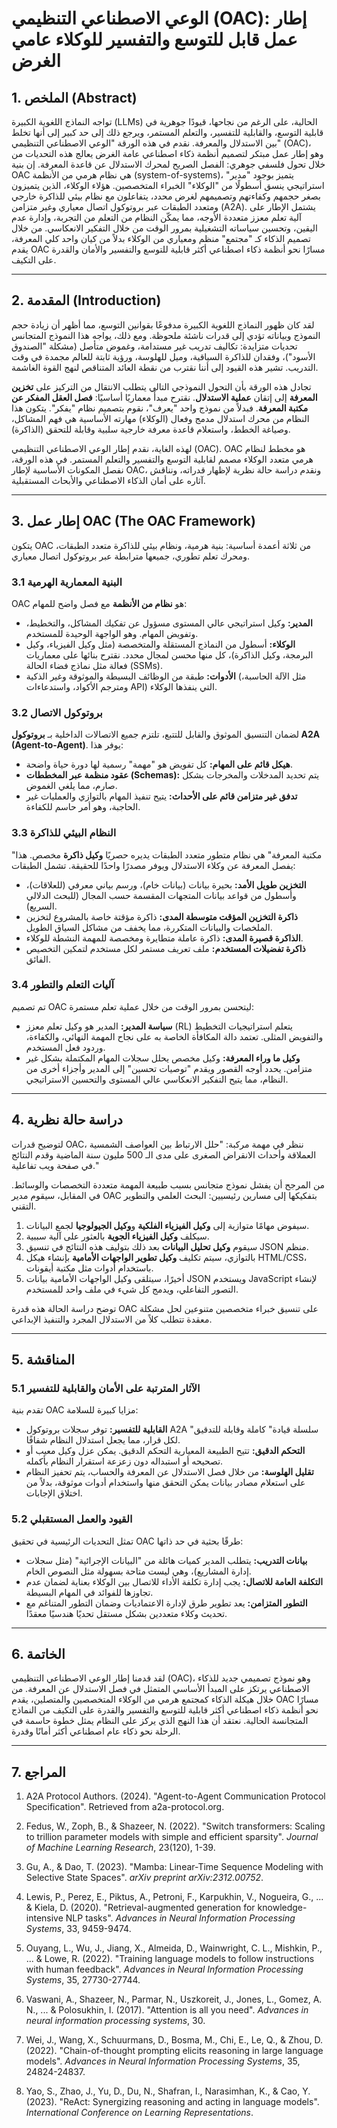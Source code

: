 # الوعي الاصطناعي التنظيمي (OAC): إطار عمل قابل للتوسع والتفسير للوكلاء عامي الغرض

## 1. الملخص (Abstract)

تواجه النماذج اللغوية الكبيرة (LLMs) الحالية، على الرغم من نجاحها، قيودًا جوهرية في قابلية التوسع، والقابلية للتفسير، والتعلم المستمر، ويرجع ذلك إلى حد كبير إلى أنها تخلط بين الاستدلال والمعرفة. نقدم في هذه الورقة "الوعي الاصطناعي التنظيمي" (OAC)، وهو إطار عمل مبتكر لتصميم أنظمة ذكاء اصطناعي عامة الغرض يعالج هذه التحديات من خلال تحول فلسفي جوهري: الفصل الصريح لمحرك الاستدلال عن قاعدة المعرفة. إن بنية OAC هي نظام هرمي من الأنظمة (system-of-systems)، يتميز بوجود "مدير" استراتيجي ينسق أسطولًا من "الوكلاء" الخبراء المتخصصين. هؤلاء الوكلاء، الذين يتميزون بصغر حجمهم وكفاءتهم وتصميمهم لغرض محدد، يتفاعلون مع نظام بيئي للذاكرة خارجي ومتعدد الطبقات عبر بروتوكول اتصال معياري وغير متزامن (A2A). يشتمل الإطار على آلية تعلم معزز متعددة الأوجه، مما يمكّن النظام من التعلم من التجربة، وإدارة عدم اليقين، وتحسين سياساته التشغيلية بمرور الوقت من خلال التفكير الانعكاسي. من خلال تصميم الذكاء كـ "مجتمع" منظم ومعياري من الوكلاء بدلاً من كيان واحد كلي المعرفة، يقدم OAC مسارًا نحو أنظمة ذكاء اصطناعي أكثر قابلية للتوسع والتفسير والأمان والقدرة على التكيف.

---

## 2. المقدمة (Introduction)

لقد كان ظهور النماذج اللغوية الكبيرة مدفوعًا بقوانين التوسع، مما أظهر أن زيادة حجم النموذج وبياناته تؤدي إلى قدرات ناشئة ملحوظة. ومع ذلك، يواجه هذا النموذج المتجانس تحديات متزايدة: تكاليف تدريب غير مستدامة، وغموض متأصل (مشكلة "الصندوق الأسود")، وفقدان للذاكرة السياقية، وميل للهلوسة، ورؤية ثابتة للعالم مجمدة في وقت التدريب. تشير هذه القيود إلى أننا نقترب من نقطة العائد المتناقص لنهج القوة الغاشمة.

تجادل هذه الورقة بأن التحول النموذجي التالي يتطلب الانتقال من التركيز على **تخزين المعرفة** إلى إتقان **عملية الاستدلال**. نقترح مبدأً معماريًا أساسيًا: **فصل العقل المفكر عن مكتبة المعرفة**. فبدلاً من نموذج واحد "يعرف"، نقوم بتصميم نظام "يفكر". يتكون هذا النظام من محرك استدلال مدمج وفعال (الوكلاء) مهارته الأساسية هي فهم المشاكل، وصياغة الخطط، واستعلام قاعدة معرفة خارجية سلبية وقابلة للتحقق (الذاكرة).

لهذه الغاية، نقدم إطار الوعي الاصطناعي التنظيمي (OAC). OAC هو مخطط لنظام هرمي متعدد الوكلاء مصمم لقابلية التوسع والتفسير والتعلم المستمر. في هذه الورقة، نفصل المكونات الأساسية لإطار OAC، ونقدم دراسة حالة نظرية لإظهار قدراته، ونناقش آثاره على أمان الذكاء الاصطناعي والأبحاث المستقبلية.

---

## 3. إطار عمل OAC (The OAC Framework)

يتكون OAC من ثلاثة أعمدة أساسية: بنية هرمية، ونظام بيئي للذاكرة متعدد الطبقات، ومحرك تعلم تطوري، جميعها مترابطة عبر بروتوكول اتصال معياري.

### 3.1 البنية المعمارية الهرمية
OAC هو **نظام من الأنظمة** مع فصل واضح للمهام:
*   **المدير:** وكيل استراتيجي عالي المستوى مسؤول عن تفكيك المشاكل، والتخطيط، وتفويض المهام. وهو الواجهة الوحيدة للمستخدم.
*   **الوكلاء:** أسطول من النماذج المستقلة والمتخصصة (مثل وكيل الفيزياء، وكيل البرمجة، وكيل الذاكرة)، كل منها محسن لمجال محدد. نقترح بنائها على معماريات فعالة مثل نماذج فضاء الحالة (SSMs).
*   **الأدوات:** طبقة من الوظائف البسيطة والموثوقة وغير الذكية (مثل الآلة الحاسبة، ومترجم الأكواد، واستدعاءات API) التي ينفذها الوكلاء.

### 3.2 بروتوكول الاتصال
لضمان التنسيق الموثوق والقابل للتتبع، تلتزم جميع الاتصالات الداخلية بـ **بروتوكول A2A (Agent-to-Agent)**. يوفر هذا:
*   **هيكل قائم على المهام:** كل تفويض هو "مهمة" رسمية لها دورة حياة واضحة.
*   **عقود منظمة عبر المخططات (Schemas):** يتم تحديد المدخلات والمخرجات بشكل صارم، مما يلغي الغموض.
*   **تدفق غير متزامن قائم على الأحداث:** يتيح تنفيذ المهام بالتوازي والعمليات غير الحاجبة، وهو أمر حاسم للكفاءة.

### 3.3 النظام البيئي للذاكرة
"مكتبة المعرفة" هي نظام متطور متعدد الطبقات يديره حصريًا **وكيل ذاكرة** مخصص. هذا يفصل المعرفة عن وكلاء الاستدلال ويوفر مصدرًا واحدًا للحقيقة. تشمل الطبقات:
*   **التخزين طويل الأمد:** بحيرة بيانات (بيانات خام)، ورسم بياني معرفي (للعلاقات)، وأسطول من قواعد بيانات المتجهات المقسمة حسب المجال (للبحث الدلالي السريع).
*   **ذاكرة التخزين المؤقت متوسطة المدى:** ذاكرة مؤقتة خاصة بالمشروع لتخزين الملخصات والبيانات المتكررة، مما يخفف من مشاكل السياق الطويل.
*   **الذاكرة قصيرة المدى:** ذاكرة عاملة متطايرة ومخصصة للمهمة النشطة للوكلاء.
*   **ذاكرة تفضيلات المستخدم:** ملف تعريف مستمر لكل مستخدم لتمكين التخصيص الفائق.

### 3.4 آليات التعلم والتطور
تم تصميم OAC ليتحسن بمرور الوقت من خلال عملية تعلم مستمرة:
*   **سياسة المدير:** المدير هو وكيل تعلم معزز (RL) يتعلم استراتيجيات التخطيط والتفويض المثلى. تعتمد دالة المكافأة الخاصة به على نجاح المهمة النهائي، والكفاءة، وردود فعل المستخدم.
*   **وكيل ما وراء المعرفة:** وكيل مخصص يحلل سجلات المهام المكتملة بشكل غير متزامن. يحدد أوجه القصور ويقدم "توصيات تحسين" إلى المدير وأجزاء أخرى من النظام، مما يتيح التفكير الانعكاسي عالي المستوى والتحسين الاستراتيجي.

---

## 4. دراسة حالة نظرية
لتوضيح قدرات OAC، ننظر في مهمة مركبة: "حلل الارتباط بين العواصف الشمسية العملاقة وأحداث الانقراض الصغرى على مدى الـ 500 مليون سنة الماضية وقدم النتائج في صفحة ويب تفاعلية."

من المرجح أن يفشل نموذج متجانس بسبب طبيعة المهمة متعددة التخصصات والوسائط. في المقابل، سيقوم مدير OAC بتفكيكها إلى مسارين رئيسيين: البحث العلمي والتطوير التقني.
1.  سيفوض مهامًا متوازية إلى **وكيل الفيزياء الفلكية** و**وكيل الجيولوجيا** لجمع البيانات.
2.  سيكلف **وكيل الفيزياء الجوية** بالعثور على آلية سببية.
3.  سيقوم **وكيل تحليل البيانات** بعد ذلك بتوليف هذه النتائج في تنسيق JSON منظم.
4.  بالتوازي، سيتم تكليف **وكيل تطوير الواجهات الأمامية** بإنشاء هيكل HTML/CSS، باستخدام أدوات مثل مكتبة أيقونات.
5.  أخيرًا، سيتلقى وكيل الواجهات الأمامية بيانات JSON ويستخدم JavaScript لإنشاء التصور التفاعلي، ويدمج كل شيء في ملف واحد للمستخدم.

توضح دراسة الحالة هذه قدرة OAC على تنسيق خبراء متخصصين متنوعين لحل مشكلة معقدة تتطلب كلاً من الاستدلال المجرد والتنفيذ الإبداعي.

---

## 5. المناقشة

### 5.1 الآثار المترتبة على الأمان والقابلية للتفسير
تقدم بنية OAC مزايا كبيرة للسلامة:
*   **القابلية للتفسير:** توفر سجلات بروتوكول A2A "سلسلة قيادة" كاملة وقابلة للتدقيق لكل قرار، مما يجعل استدلال النظام شفافًا.
*   **التحكم الدقيق:** تتيح الطبيعة المعيارية التحكم الدقيق. يمكن عزل وكيل معيب أو تصحيحه أو استبداله دون زعزعة استقرار النظام بأكمله.
*   **تقليل الهلوسة:** من خلال فصل الاستدلال عن المعرفة والحساب، يتم تحفيز النظام على استعلام مصادر بيانات يمكن التحقق منها واستخدام أدوات موثوقة، بدلاً من اختلاق الإجابات.

### 5.2 القيود والعمل المستقبلي
تمثل التحديات الرئيسية في تحقيق OAC طرقًا بحثية في حد ذاتها:
*   **بيانات التدريب:** يتطلب المدير كميات هائلة من "البيانات الإجرائية" (مثل سجلات إدارة المشاريع)، وهي ليست متاحة بسهولة مثل النصوص الخام.
*   **التكلفة العامة للاتصال:** يجب إدارة تكلفة الأداء للاتصال بين الوكلاء بعناية لضمان عدم تجاوزها للفوائد في المهام البسيطة.
*   **التطور المتزامن:** يعد تطوير طرق لإدارة الاعتماديات وضمان التطور المتناغم مع تحديث وكلاء متعددين بشكل مستقل تحديًا هندسيًا معقدًا.

---

## 6. الخاتمة
لقد قدمنا إطار الوعي الاصطناعي التنظيمي (OAC)، وهو نموذج تصميمي جديد للذكاء الاصطناعي يرتكز على المبدأ الأساسي المتمثل في فصل الاستدلال عن المعرفة. من خلال هيكلة الذكاء كمجتمع هرمي من الوكلاء المتخصصين والمتصلين، يقدم OAC مسارًا نحو أنظمة ذكاء اصطناعي أكثر قابلية للتوسع والتفسير والقدرة على التكيف من النماذج المتجانسة الحالية. نعتقد أن هذا النهج الذي يركز على النظام يمثل خطوة حاسمة في الرحلة نحو ذكاء عام اصطناعي أكثر أمانًا وقدرة.

---

## 7. المراجع

1.  A2A Protocol Authors. (2024). "Agent-to-Agent Communication Protocol Specification". Retrieved from a2a-protocol.org.

2.  Fedus, W., Zoph, B., & Shazeer, N. (2022). "Switch transformers: Scaling to trillion parameter models with simple and efficient sparsity". *Journal of Machine Learning Research*, 23(120), 1-39.

3.  Gu, A., & Dao, T. (2023). "Mamba: Linear-Time Sequence Modeling with Selective State Spaces". *arXiv preprint arXiv:2312.00752*.

4.  Lewis, P., Perez, E., Piktus, A., Petroni, F., Karpukhin, V., Nogueira, G., ... & Kiela, D. (2020). "Retrieval-augmented generation for knowledge-intensive NLP tasks". *Advances in Neural Information Processing Systems*, 33, 9459-9474.

5.  Ouyang, L., Wu, J., Jiang, X., Almeida, D., Wainwright, C. L., Mishkin, P., ... & Lowe, R. (2022). "Training language models to follow instructions with human feedback". *Advances in Neural Information Processing Systems*, 35, 27730-27744.

6.  Vaswani, A., Shazeer, N., Parmar, N., Uszkoreit, J., Jones, L., Gomez, A. N., ... & Polosukhin, I. (2017). "Attention is all you need". *Advances in neural information processing systems*, 30.

7.  Wei, J., Wang, X., Schuurmans, D., Bosma, M., Chi, E., Le, Q., & Zhou, D. (2022). "Chain-of-thought prompting elicits reasoning in large language models". *Advances in Neural Information Processing Systems*, 35, 24824-24837.

8.  Yao, S., Zhao, J., Yu, D., Du, N., Shafran, I., Narasimhan, K., & Cao, Y. (2023). "ReAct: Synergizing reasoning and acting in language models". *International Conference on Learning Representations*.